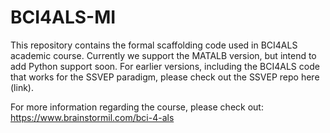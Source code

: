 # BCI4ALS-MI
This repository contains the formal scaffolding code used in BCI4ALS academic course.
Currently we support the MATALB version, but intend to add Python support soon.
For earlier versions, including the BCI4ALS code that works for the SSVEP paradigm, please check out the SSVEP repo here (link).

For more information regarding the course, please check out: https://www.brainstormil.com/bci-4-als
